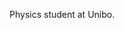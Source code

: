 Physics student at Unibo. 

<!---
AbyssDelver/AbyssDelver is a ✨ special ✨ repository because its `README.md` (this file) appears on your GitHub profile.
You can click the Preview link to take a look at your changes.
--->
